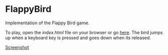 # FlappyBird

Implementation of the Flappy Bird game.

To play, open the *index.html* file on your browser or go [here](https://carlospereira1607.github.io/FlappyBird/). The bird jumps up when a keyboard key is pressed and goes down when its released. 


[Screenshot](/misc/FlappyBirdPrint.png?raw=true)
